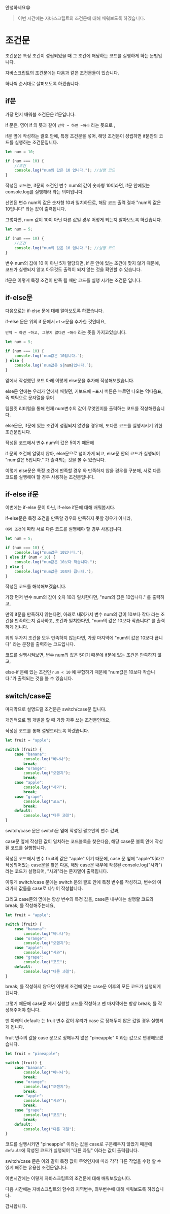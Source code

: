 안녕하세요😁

> 이번 시간에는 자바스크립트의 조건문에 대해 배워보도록 하겠습니다.

# 조건문

조건문은 특정 조건이 성립되었을 때 그 조건에 해당하는 코드를 실행하게 하는 문법입니다.

자바스크립트의 조건문에는 다음과 같은 조건문들이 있습니다.

하나씩 순서대로 살펴보도록 하겠습니다.

## if문

가장 먼저 배워볼 조건문은 if문입니다.

if 문은, 영어 if 의 뜻과 같이 `만약 ~ 하면 ~해라` 라는 뜻으로 ,

if문 옆에 작성하는 괄호 안에, 특정 조건문을 넣어, 해당 조건문이 성립하면 if문안의 코드를 실행하는 조건문입니다.

```js
let num = 10;

if (num === 10) {
    //조건
    console.log("num의 값은 10 입니다."); //실행 코드
}
```

작성된 코드는, if문의 조건인 변수 num의 값이 숫자형 10이라면, if문 안에있는 console.log를 실행해라 라는 의미입니다.

선언된 변수 num의 값은 숫자형 10과 일치하므로, 해당 코드 출력 결과 "num의 값은 10입니다" 라는 값이 출력됩니다.

그렇다면, num 값이 10이 아닌 다른 값일 경우 어떻게 되는지 알아보도록 하겠습니다.

```js
let num = 5;

if (num === 10) {
    //조건
    console.log("num의 값은 10 입니다."); //실행 코드
}
```

변수 num의 값에 10 이 아닌 5가 할당되면, if 문 안에 있는 조건에 맞지 않기 때문에, 코드가 실행되지 않고 아무것도 출력이 되지 않는 것을 확인할 수 있습니다.

if문은 이렇게 특정 조건이 만족 될 때만 코드를 실행 시키는 조건문 입니다.

## if-else문

다음으로는 if-else 문에 대해 알아보도록 하겠습니다.

if-else 문은 위의 if 문에서 `else`문을 추가한 것인데요,

`만약 ~ 하면 ~하고, 그렇지 않다면 ~해라` 라는 뜻을 가지고있습니다.

```js
let num = 5;

if (num === 10) {
    console.log(`num값은 10입니다.`);
} else {
    console.log(`num값은 ${num}입니다.`);
}
```

앞에서 작성했던 코드 아래 이렇게 else문을 추가해 작성해보았습니다.

else문 안에는 우리가 앞에서 배웠던, 키보드에 ~표시 버튼은 누르면 나오는 역따옴표, 즉 백틱으로 문자열을 묶어

템플릿 리터럴을 통해 현재 num변수의 값이 무엇인지를 출력하는 코드를 작성해줬습니다.

else문은, if문에 있는 조건이 성립되지 않았을 경우에, 또다른 코드를 실행시키기 위한 조건문입니다.

작성된 코드에서 변수 num의 값은 5이기 때문에

if 문의 조건에 알맞지 않아, else문으로 넘어가게 되고, else문 안의 코드가 실행되어 "num값은 5입니다." 가 출력되는 것을 볼 수 있습니다.

이렇게 else문은 특정 조건에 만족할 경우 와 만족하지 않을 경우를 구분해, 서로 다른 코드를 실행해야 할 경우 사용하는 조건문입니다.

## if-else if문

이번에는 if-else 문이 아닌, if-else if문에 대해 배워봅시다.

if-else문은 특정 조건을 만족할 경우와 만족하지 못할 경우가 아니라,

`여러 조건`에 따라 서로 다른 코드를 실행해야 할 경우 사용됩니다.

```js
let num = 5;

if (num === 10) {
    console.log("num값은 10입니다.");
} else if (num < 10) {
    console.log("num값은 10보다 작습니다.");
} else {
    console.log("num값은 10보다 큽니다.");
}
```

작성된 코드를 해석해보겠습니다.

가장 먼저 변수 num의 값이 숫자 10과 일치한다면, "num의 값은 10입니다." 를 출력하고,

만약 if문을 만족하지 않는다면, 아래로 내려가서 변수 num의 값이 10보다 작다 라는 조건을 만족하는지 검사하고, 조건과 일치한다면, "num의 값은 10보다 작습니다" 를 출력하게 됩니다.

위의 두가지 조건을 모두 만족하지 않는다면, 가장 마지막에 "num의 값은 10보다 큽니다" 라는 문장을 출력하는 코드입니다.

코드를 실행시켜보면, 변수 num의 값은 5이기 때문에 if문에 있는 조건은 만족하지 않고,

else-if 문에 있는 조건인 `num < 10` 에 부합하기 때문에 "num값은 10보다 작습니다."가 출력되는 것을 볼 수 있습니다.

## switch/case문

마지막으로 설명드릴 조건문은 switch/case문 입니다.

개인적으로 웹 개발을 할 때 가장 자주 쓰는 조건문인데요,

작성된 코드를 통해 설명드리도록 하겠습니다.

```js
let fruit = "apple";

switch (fruit) {
    case "banana":
        console.log("바나나");
        break;
    case "orange":
        console.log("오렌지");
        break;
    case "apple":
        console.log("사과");
        break;
    case "grape":
        console.log("포도");
        break;
    default:
        console.log("다른 과일");
}
```

switch/case 문은 switch문 옆에 작성된 괄호안의 변수 값과,

case문 옆에 작성된 값이 일치하는 코드블록을 찾은다음, 해당 case문 블록 안에 작성된 코드를 실행합니다.

작성된 코드에서 변수 fruit의 값은 "apple" 이기 때문에, case 문 옆에 "apple"이라고 작성되어있는 case문을 찾은 다음, 해당 case문 내부에 작성된 console.log("사과") 라는 코드가 실행되어, "사과"라는 문자열이 출력됩니다.

이렇게 switch/case 문에는 switch 문의 괄호 안에 특정 변수를 작성하고, 변수의 여러가지 값들을 case로 나누어 작성합니다.

그리고 case문의 옆에는 항상 변수의 특정 값을, case문 내부에는 실행할 코드와 break; 를 작성해주는데요,

```js
let fruit = "apple";

switch (fruit) {
    case "banana":
        console.log("바나나");
    case "orange":
        console.log("오렌지");
    case "apple":
        console.log("사과");
    case "grape":
        console.log("포도");
    default:
        console.log("다른 과일");
}
```

break; 를 작성하지 않으면 이렇게 조건에 맞는 case문 이후의 모든 코드가 실행되게 됩니다.

그렇기 때문에 case문 에서 실행할 코드를 작성하고 맨 마지막에는 항상 break; 를 작성해주어야 합니다.

맨 아래의 default: 는 fruit 변수 값이 우리가 case 로 정해두지 않은 값일 경우 실행되게 됩니다.

fruit 변수의 값을 case 문으로 정해두지 않은 "pineapple" 이라는 값으로 변경해보겠습니다.

```js
let fruit = "pineapple";

switch (fruit) {
    case "banana":
        console.log("바나나");
        break;
    case "orange":
        console.log("오렌지");
        break;
    case "apple":
        console.log("사과");
        break;
    case "grape":
        console.log("포도");
        break;
    default:
        console.log("다른 과일");
}
```

코드를 실행시키면 "pineapple" 이라는 값을 case로 구분해두지 않았기 때문에 `default`에 작성된 코드가 실행되어 "다른 과일" 이라는 값이 출력됩니다.

switch/case 문은 이와 같이 특정 값이 무엇인지에 따라 각각 다른 작업을 수행 할 수 있게 해주는 유용한 조건문입니다.

이번시간에는 이렇게 자바스크립트의 조건문에 대해 배워보았습니다.

다음 시간에는 자바스크립트의 함수와 지역변수, 외부변수에 대해 배워보도록 하겠습니다.

감사합니다.
